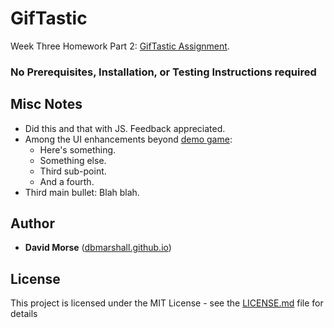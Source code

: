 # GifTastic

Week Three Homework Part 2: [GifTastic Assignment](http://ucb.bootcampcontent.com/UCB-Coding-Bootcamp/09-11-2017-UCB-Class-Repository-FSF-FT/blob/master/03-week/homework/part-2/Instructions/homework.md).

### No Prerequisites, Installation, or Testing Instructions required

## Misc Notes

* Did this and that with JS.  Feedback appreciated.  
* Among the UI enhancements beyond [demo game](http://ucb.bootcampcontent.com/UCB-Coding-Bootcamp/09-11-2017-UCB-Class-Repository-FSF-FT/raw/master/02-week/homework/part-2/homework_demos/starwars_demo.mp4):
  * Here's something. 
  * Something else. 
  * Third sub-point.
  * And a fourth.
* Third main bullet: Blah blah. 

## Author

* **David Morse** ([dbmarshall.github.io](https://dbmarshall.github.io))

## License

This project is licensed under the MIT License - see the [LICENSE.md](LICENSE.md) file for details

